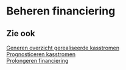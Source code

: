 # Beheren financiering

## Zie ook

[Generen overzicht gerealiseerde kasstromen](generen-overzicht-gerealiseerde-kasstromen/)  
[Prognosticeren kasstromen](prognosticeren-kasstromen/)  
[Prolongeren financiering](prolongeren-financiering/)
